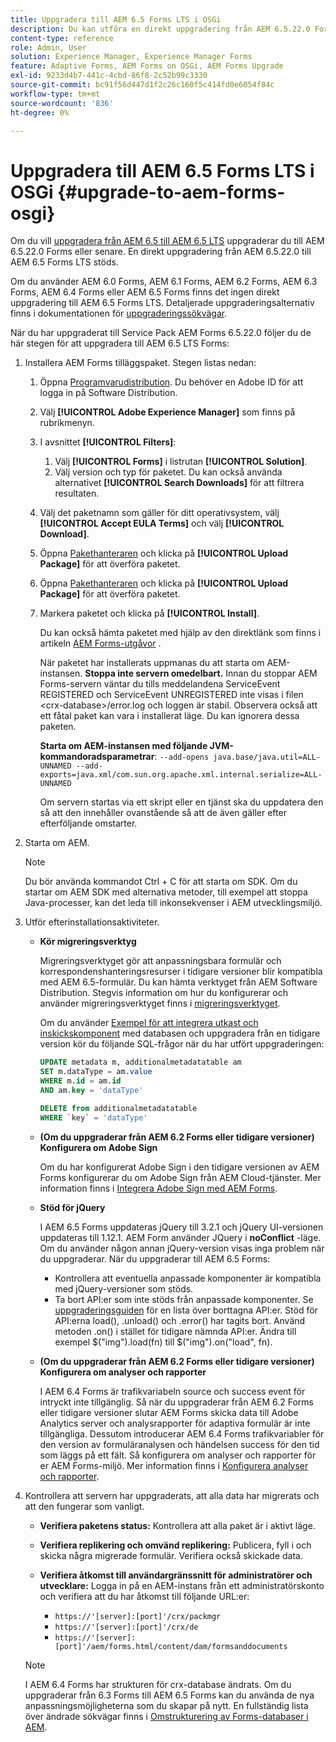 ```yaml
---
title: Uppgradera till AEM 6.5 Forms LTS i OSGi
description: Du kan utföra en direkt uppgradering från AEM 6.5.22.0 Forms till AEM 6.5 Forms LTS.
content-type: reference
role: Admin, User
solution: Experience Manager, Experience Manager Forms
feature: Adaptive Forms, AEM Forms on OSGi, AEM Forms Upgrade
exl-id: 9233d4b7-441c-4cbd-86f8-2c52b99c3330
source-git-commit: bc91f56d447d1f2c26c160f5c414fd0e6054f84c
workflow-type: tm+mt
source-wordcount: '836'
ht-degree: 0%

---
```


# Uppgradera till AEM 6.5 Forms LTS i OSGi {#upgrade-to-aem-forms-osgi}

Om du vill [uppgradera från AEM 6.5 till AEM 6.5 LTS](/help/sites-deploying/upgrade.md) uppgraderar du till AEM 6.5.22.0 Forms eller senare. En direkt uppgradering från AEM 6.5.22.0 till AEM 6.5 Forms LTS stöds.

Om du använder AEM 6.0 Forms, AEM 6.1 Forms, AEM 6.2 Forms, AEM 6.3 Forms, AEM 6.4 Forms eller AEM 6.5 Forms finns det ingen direkt uppgradering till AEM 6.5 Forms LTS. Detaljerade uppgraderingsalternativ finns i dokumentationen för [uppgraderingssökvägar](/help/forms/using/upgrade.md).

När du har uppgraderat till Service Pack AEM Forms 6.5.22.0 följer du de här stegen för att uppgradera till AEM 6.5 LTS Forms:

1. Installera AEM Forms tilläggspaket. Stegen listas nedan:

   1. Öppna [Programvarudistribution](https://experience.adobe.com/downloads). Du behöver en Adobe ID för att logga in på Software Distribution.
   1. Välj **[!UICONTROL Adobe Experience Manager]** som finns på rubrikmenyn.
   1. I avsnittet **[!UICONTROL Filters]**:
      1. Välj **[!UICONTROL Forms]** i listrutan **[!UICONTROL Solution]**.
      1. Välj version och typ för paketet. Du kan också använda alternativet **[!UICONTROL Search Downloads]** för att filtrera resultaten.
   1. Välj det paketnamn som gäller för ditt operativsystem, välj **[!UICONTROL Accept EULA Terms]** och välj **[!UICONTROL Download]**.
   1. Öppna [Pakethanteraren](/help/sites-administering/package-manager.md) och klicka på **[!UICONTROL Upload Package]** för att överföra paketet.
   1. Öppna [Pakethanteraren](https://experienceleague.adobe.com/docs/experience-manager-65-lts/administering/contentmanagement/package-manager.html) och klicka på **[!UICONTROL Upload Package]** för att överföra paketet.
   1. Markera paketet och klicka på **[!UICONTROL Install]**.

      Du kan också hämta paketet med hjälp av den direktlänk som finns i artikeln [AEM Forms-utgåvor](https://experienceleague.adobe.com/en/docs/experience-manager-release-information/aem-release-updates/forms-updates/aem-forms-releases) .

      När paketet har installerats uppmanas du att starta om AEM-instansen. **Stoppa inte servern omedelbart.** Innan du stoppar AEM Forms-servern väntar du tills meddelandena ServiceEvent REGISTERED och ServiceEvent UNREGISTERED inte visas i filen &lt;crx-database>/error.log och loggen är stabil. Observera också att ett fåtal paket kan vara i installerat läge. Du kan ignorera dessa paketen.


      **Starta om AEM-instansen med följande JVM-kommandoradsparametrar**:
      `--add-opens java.base/java.util=ALL-UNNAMED --add-exports=java.xml/com.sun.org.apache.xml.internal.serialize=ALL-UNNAMED`

      Om servern startas via ett skript eller en tjänst ska du uppdatera den så att den innehåller ovanstående så att de även gäller efter efterföljande omstarter.

1. Starta om AEM.

   >[!NOTE]
   >
   > Du bör använda kommandot Ctrl + C för att starta om SDK. Om du startar om AEM SDK med alternativa metoder, till exempel att stoppa Java-processer, kan det leda till inkonsekvenser i AEM utvecklingsmiljö.

1. Utför efterinstallationsaktiviteter.

   * **Kör migreringsverktyg**

     Migreringsverktyget gör att anpassningsbara formulär och korrespondenshanteringsresurser i tidigare versioner blir kompatibla med AEM 6.5-formulär. Du kan hämta verktyget från AEM Software Distribution. Stegvis information om hur du konfigurerar och använder migreringsverktyget finns i [migreringsverktyget](../../forms/using/migration-utility.md).

     Om du använder [Exempel för att integrera utkast och inskickskomponent](https://helpx.adobe.com/experience-manager/6-3/forms/using/integrate-draft-submission-database.html) med databasen och uppgradera från en tidigare version kör du följande SQL-frågor när du har utfört uppgraderingen:

     ```sql
     UPDATE metadata m, additionalmetadatatable am
     SET m.dataType = am.value
     WHERE m.id = am.id
     AND am.key = 'dataType'
     ```

     ```sql
     DELETE from additionalmetadatatable
     WHERE `key` = 'dataType'
     ```

   * **(Om du uppgraderar från AEM 6.2 Forms eller tidigare versioner) Konfigurera om Adobe Sign**

     Om du har konfigurerat Adobe Sign i den tidigare versionen av AEM Forms konfigurerar du om Adobe Sign från AEM Cloud-tjänster. Mer information finns i [Integrera Adobe Sign med AEM Forms](../../forms/using/adobe-sign-integration-adaptive-forms.md).

   * **Stöd för jQuery**

     I AEM 6.5 Forms uppdateras jQuery till 3.2.1 och jQuery UI-versionen uppdateras till 1.12.1. AEM Form använder JQuery i **noConflict** -läge. Om du använder någon annan jQuery-version visas inga problem när du uppgraderar. När du uppgraderar till AEM 6.5 Forms:

      * Kontrollera att eventuella anpassade komponenter är kompatibla med jQuery-versioner som stöds.
      * Ta bort API:er som inte stöds från anpassade komponenter. Se [uppgraderingsguiden](https://jquery.com/upgrade-guide/3.0/) för en lista över borttagna API:er. Stöd för API:erna load(), .unload() och .error() har tagits bort. Använd metoden .on() i stället för tidigare nämnda API:er. Ändra till exempel $(&quot;img&quot;).load(fn) till $(&quot;img&quot;).on(&quot;load&quot;, fn).

   * **(Om du uppgraderar från AEM 6.2 Forms eller tidigare versioner) Konfigurera om analyser och rapporter**

     I AEM 6.4 Forms är trafikvariabeln source och success event för intryckt inte tillgänglig. Så när du uppgraderar från AEM 6.2 Forms eller tidigare versioner slutar AEM Forms skicka data till Adobe Analytics server och analysrapporter för adaptiva formulär är inte tillgängliga. Dessutom introducerar AEM 6.4 Forms trafikvariabler för den version av formuläranalysen och händelsen success för den tid som läggs på ett fält. Så konfigurera om analyser och rapporter för er AEM Forms-miljö. Mer information finns i [Konfigurera analyser och rapporter](../../forms/using/configure-analytics-forms-documents.md).

1. Kontrollera att servern har uppgraderats, att alla data har migrerats och att den fungerar som vanligt.

   * **Verifiera paketens status:** Kontrollera att alla paket är i aktivt läge.
   * **Verifiera replikering och omvänd replikering:** Publicera, fyll i och skicka några migrerade formulär. Verifiera också skickade data.
   * **Verifiera åtkomst till användargränssnitt för administratörer och utvecklare:** Logga in på en AEM-instans från ett administratörskonto och verifiera att du har åtkomst till följande URL:er:

      * `https://'[server]:[port]'/crx/packmgr`
      * `https://'[server]:[port]'/crx/de`
      * `https://'[server]:[port]'/aem/forms.html/content/dam/formsanddocuments`

   >[!NOTE]
   >
   >I AEM 6.4 Forms har strukturen för crx-database ändrats. Om du uppgraderar från 6.3 Forms till AEM 6.5 Forms kan du använda de nya anpassningsmöjligheterna som du skapar på nytt. En fullständig lista över ändrade sökvägar finns i [Omstrukturering av Forms-databaser i AEM](https://experienceleague.adobe.com/en/docs/experience-manager-65/content/implementing/deploying/restructuring/forms-repository-restructuring-in-aem-6-5).
